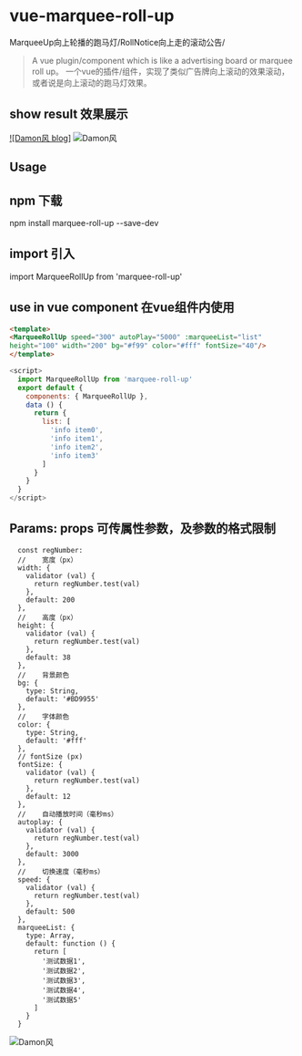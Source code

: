 # vue-marquee-roll-up
MarqueeUp向上轮播的跑马灯/RollNotice向上走的滚动公告/

> A vue plugin/component which is like a advertising board or marquee roll up。 一个vue的插件/组件，实现了类似广告牌向上滚动的效果滚动，或者说是向上滚动的跑马灯效果。

## show result 效果展示

[![Damon风 blog]](https://www.cnblogs.com/damonFeng/)
![Damon风](https://github.com/Damon0820/vue-marquee-roll-up/blob/master/static/img/show1.png "Damon风")

## Usage

## npm 下载
npm install marquee-roll-up --save-dev

## import 引入
import MarqueeRollUp from 'marquee-roll-up'

## use in vue component 在vue组件内使用

  ``` html
<template>
  <MarqueeRollUp speed="300" autoPlay="5000" :marqueeList="list" 
  height="100" width="200" bg="#f99" color="#fff" fontSize="40"/>
</template>
```
``` javascript
<script>
  import MarqueeRollUp from 'marquee-roll-up'
  export default {
    components: { MarqueeRollUp },
    data () {
      return {
        list: [
          'info item0',
          'info item1',
          'info item2',
          'info item3'
        ]
      }
    }
  }
</script>
```

## Params: props 可传属性参数，及参数的格式限制

      const regNumber: 
      // 	宽度（px）      
      width: {
        validator (val) {
          return regNumber.test(val)
        },
        default: 200
      },
      // 	高度（px）
      height: {
        validator (val) {
          return regNumber.test(val)
        },
        default: 38
      },
      // 	背景颜色
      bg: {
        type: String,
        default: '#BD9955'
      },
      // 	字体颜色
      color: {
        type: String,
        default: '#fff'
      },
      // fontSize (px)
      fontSize: {
        validator (val) {
          return regNumber.test(val)
        },
        default: 12
      },
      // 	自动播放时间（毫秒ms）
      autoplay: {
        validator (val) {
          return regNumber.test(val)
        },
        default: 3000
      },
      // 	切换速度（毫秒ms）
      speed: {
        validator (val) {
          return regNumber.test(val)
        },
        default: 500
      },
      marqueeList: {
        type: Array,
        default: function () {
          return [
            '测试数据1',
            '测试数据2',
            '测试数据3',
            '测试数据4',
            '测试数据5'
          ]
        }
      }

![Damon风](https://github.com/Damon0820/vue-marquee-roll-up/blob/master/static/img/show1.png "Damon风")